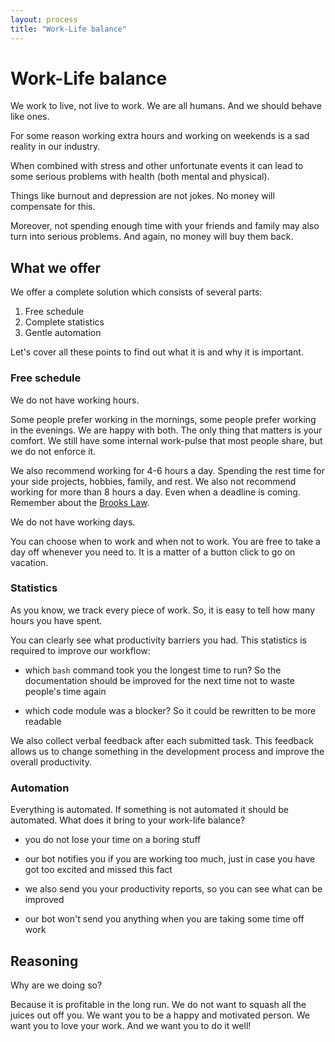 ```yaml
---
layout: process
title: "Work-Life balance"
---
```


# Work-Life balance

We work to live, not live to work.
We are all humans. And we should behave like ones.

For some reason working extra hours and
working on weekends is a sad reality in our industry.

When combined with stress and other unfortunate events it can lead to some
serious problems with health (both mental and physical).

Things like burnout and depression are not jokes.
No money will compensate for this.

Moreover, not spending enough time with your friends and family may also
turn into serious problems. And again, no money will buy them back.


## What we offer

We offer a complete solution which consists of several parts:

1. Free schedule
2. Complete statistics
3. Gentle automation

Let's cover all these points to find out what it is and why it is important.

### Free schedule

We do not have working hours.

Some people prefer working in the mornings,
some people prefer working in the evenings.
We are happy with both.
The only thing that matters is your comfort.
We still have some internal work-pulse that most people share,
but we do not enforce it.

We also recommend working for 4-6 hours a day.
Spending the rest time for your side projects, hobbies, family, and rest.
We also not recommend working for more than 8 hours a day.
Even when a deadline is coming.
Remember about the [Brooks Law](https://en.wikipedia.org/wiki/Brooks%27s_law).

We do not have working days.

You can choose when to work and when not to work.
You are free to take a day off whenever you need to.
It is a matter of a button click to go on vacation.

### Statistics

As you know, we track every piece of work.
So, it is easy to tell how many hours you have spent.

You can clearly see what productivity barriers you had.
This statistics is required to improve our workflow:

- which `bash` command took you the longest time to run?
  So the documentation should be improved for the next
  time not to waste people's time again

- which code module was a blocker? So it could be rewritten to be more readable

We also collect verbal feedback after each submitted task.
This feedback allows us to change something in the development process
and improve the overall productivity.

### Automation

Everything is automated. If something is not automated it should be automated.
What does it bring to your work-life balance?

- you do not lose your time on a boring stuff

- our bot notifies you if you are working too much,
  just in case you have got too excited and missed this fact

- we also send you your productivity reports,
  so you can see what can be improved

- our bot won't send you anything when you are taking some time off work


## Reasoning

Why are we doing so?

Because it is profitable in the long run.
We do not want to squash all the juices out off you.
We want you to be a happy and motivated person.
We want you to love your work. And we want you to do it well!
